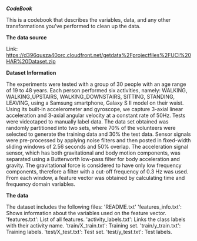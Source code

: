 ***CodeBook***

This is a codebook that describes the variables, data, and any other transformations you've performed to clean up the data.

**The data source**

Link: https://d396qusza40orc.cloudfront.net/getdata%2Fprojectfiles%2FUCI%20HAR%20Dataset.zip

**Dataset Information**

The experiments were tested with a group of 30 people with an age range of 19 to 48 years. Each person performed six activities, namely: WALKING, WALKING_UPSTAIRS, WALKING_DOWNSTAIRS, SITTING, STANDING, LEAVING, using a Samsung smartphone, Galaxy S II model on their waist. Using its built-in accelerometer and gyroscope, we capture 3-axial linear acceleration and 3-axial angular velocity at a constant rate of 50Hz. Tests were videotaped to manually label data. The data set obtained was randomly partitioned into two sets, where 70% of the volunteers were selected to generate the training data and 30% the test data.
Sensor signals were pre-processed by applying noise filters and then posted in fixed-width sliding windows of 2.56 seconds and 50% overlap.
The acceleration signal sensor, which has both gravitational and body motion components, was separated using a Butterworth low-pass filter for body acceleration and gravity. The gravitational force is considered to have only low frequency components, therefore a filter with a cut-off frequency of 0.3 Hz was used. From each window, a feature vector was obtained by calculating time and frequency domain variables.

**The data**

The dataset includes the following files:
'README.txt'
'features_info.txt': Shows information about the variables used on the feature vector.
'features.txt': List of all features.
'activity_labels.txt': Links the class labels with their activity name.
'train/X_train.txt': Training set.
'train/y_train.txt': Training labels.
'test/X_test.txt': Test set.
'test/y_test.txt': Test labels.

